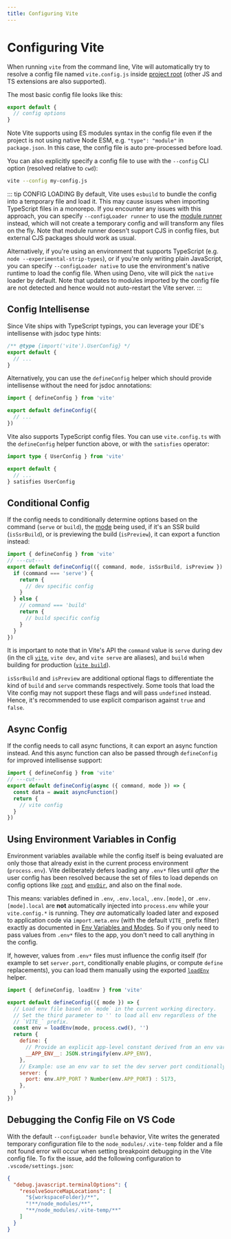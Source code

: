 ```yaml
---
title: Configuring Vite
---
```


# Configuring Vite

When running `vite` from the command line, Vite will automatically try to resolve a config file named `vite.config.js` inside [project root](/guide/#index-html-and-project-root) (other JS and TS extensions are also supported).

The most basic config file looks like this:

```js [vite.config.js]
export default {
  // config options
}
```

Note Vite supports using ES modules syntax in the config file even if the project is not using native Node ESM, e.g. `"type": "module"` in `package.json`. In this case, the config file is auto pre-processed before load.

You can also explicitly specify a config file to use with the `--config` CLI option (resolved relative to `cwd`):

```bash
vite --config my-config.js
```

::: tip CONFIG LOADING
By default, Vite uses `esbuild` to bundle the config into a temporary file and load it. This may cause issues when importing TypeScript files in a monorepo. If you encounter any issues with this approach, you can specify `--configLoader runner` to use the [module runner](/guide/api-environment-runtimes.html#modulerunner) instead, which will not create a temporary config and will transform any files on the fly. Note that module runner doesn't support CJS in config files, but external CJS packages should work as usual.

Alternatively, if you're using an environment that supports TypeScript (e.g. `node --experimental-strip-types`), or if you're only writing plain JavaScript, you can specify `--configLoader native` to use the environment's native runtime to load the config file. When using Deno, vite will pick the `native` loader by default. Note that updates to modules imported by the config file are not detected and hence would not auto-restart the Vite server.
:::

## Config Intellisense

Since Vite ships with TypeScript typings, you can leverage your IDE's intellisense with jsdoc type hints:

```js
/** @type {import('vite').UserConfig} */
export default {
  // ...
}
```

Alternatively, you can use the `defineConfig` helper which should provide intellisense without the need for jsdoc annotations:

```js
import { defineConfig } from 'vite'

export default defineConfig({
  // ...
})
```

Vite also supports TypeScript config files. You can use `vite.config.ts` with the `defineConfig` helper function above, or with the `satisfies` operator:

```ts
import type { UserConfig } from 'vite'

export default {
  // ...
} satisfies UserConfig
```

## Conditional Config

If the config needs to conditionally determine options based on the command (`serve` or `build`), the [mode](/guide/env-and-mode#modes) being used, if it's an SSR build (`isSsrBuild`), or is previewing the build (`isPreview`), it can export a function instead:

```js twoslash
import { defineConfig } from 'vite'
// ---cut---
export default defineConfig(({ command, mode, isSsrBuild, isPreview }) => {
  if (command === 'serve') {
    return {
      // dev specific config
    }
  } else {
    // command === 'build'
    return {
      // build specific config
    }
  }
})
```

It is important to note that in Vite's API the `command` value is `serve` during dev (in the cli [`vite`](/guide/cli#vite), `vite dev`, and `vite serve` are aliases), and `build` when building for production ([`vite build`](/guide/cli#vite-build)).

`isSsrBuild` and `isPreview` are additional optional flags to differentiate the kind of `build` and `serve` commands respectively. Some tools that load the Vite config may not support these flags and will pass `undefined` instead. Hence, it's recommended to use explicit comparison against `true` and `false`.

## Async Config

If the config needs to call async functions, it can export an async function instead. And this async function can also be passed through `defineConfig` for improved intellisense support:

```js twoslash
import { defineConfig } from 'vite'
// ---cut---
export default defineConfig(async ({ command, mode }) => {
  const data = await asyncFunction()
  return {
    // vite config
  }
})
```

## Using Environment Variables in Config

Environment variables available while the config itself is being evaluated are only those that already exist in the current process environment (`process.env`). Vite deliberately defers loading any `.env*` files until _after_ the user config has been resolved because the set of files to load depends on config options like [`root`](/guide/#index-html-and-project-root) and [`envDir`](/config/shared-options.md#envdir), and also on the final `mode`.

This means: variables defined in `.env`, `.env.local`, `.env.[mode]`, or `.env.[mode].local` are **not** automatically injected into `process.env` while your `vite.config.*` is running. They _are_ automatically loaded later and exposed to application code via `import.meta.env` (with the default `VITE_` prefix filter) exactly as documented in [Env Variables and Modes](/guide/env-and-mode.html). So if you only need to pass values from `.env*` files to the app, you don't need to call anything in the config.

If, however, values from `.env*` files must influence the config itself (for example to set `server.port`, conditionally enable plugins, or compute `define` replacements), you can load them manually using the exported [`loadEnv`](/guide/api-javascript.html#loadenv) helper.

```js twoslash
import { defineConfig, loadEnv } from 'vite'

export default defineConfig(({ mode }) => {
  // Load env file based on `mode` in the current working directory.
  // Set the third parameter to '' to load all env regardless of the
  // `VITE_` prefix.
  const env = loadEnv(mode, process.cwd(), '')
  return {
    define: {
      // Provide an explicit app-level constant derived from an env var.
      __APP_ENV__: JSON.stringify(env.APP_ENV),
    },
    // Example: use an env var to set the dev server port conditionally.
    server: {
      port: env.APP_PORT ? Number(env.APP_PORT) : 5173,
    },
  }
})
```

## Debugging the Config File on VS Code

With the default `--configLoader bundle` behavior, Vite writes the generated temporary configuration file to the `node_modules/.vite-temp` folder and a file not found error will occur when setting breakpoint debugging in the Vite config file. To fix the issue, add the following configuration to `.vscode/settings.json`:

```json
{
  "debug.javascript.terminalOptions": {
    "resolveSourceMapLocations": [
      "${workspaceFolder}/**",
      "!**/node_modules/**",
      "**/node_modules/.vite-temp/**"
    ]
  }
}
```
